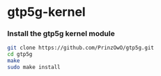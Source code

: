 # gtp5g-kernel

### Install the gtp5g kernel module
```bash
git clone https://github.com/PrinzOwO/gtp5g.git
cd gtp5g
make
sudo make install
```
